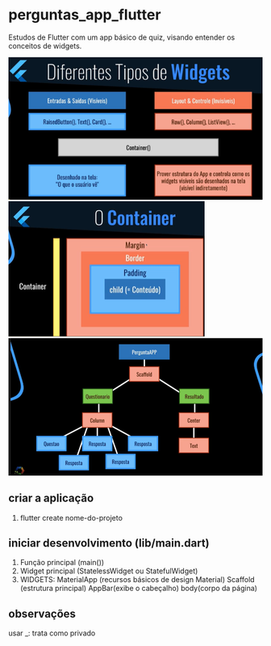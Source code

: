 # perguntas_app_flutter
Estudos de Flutter com um app básico de quiz, visando entender os conceitos de widgets.

![alt text](assets/image.png)
![alt text](assets/img2.png)
![alt text](assets/img3.png)

## criar a aplicação

1. flutter create nome-do-projeto

## iniciar desenvolvimento (lib/main.dart)
1. Função principal (main())
2. Widget principal (StatelessWidget ou StatefulWidget)
3. WIDGETS: MaterialApp (recursos básicos de design Material)
                Scaffold (estrutura principal)
                    AppBar(exibe o cabeçalho)
                    body(corpo da página)


## observações

usar _: trata como privado
